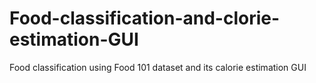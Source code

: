 # Food-classification-and-clorie-estimation-GUI
Food classification using Food 101 dataset and its calorie estimation GUI
